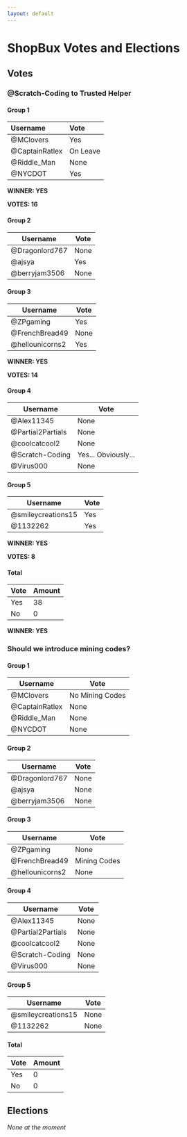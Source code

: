 ```yaml
---
layout: default
---
```


# ShopBux Votes and Elections

## Votes

### @Scratch-Coding to Trusted Helper

#### Group 1

| Username     | Vote    |
|:---|:-----------------------|
| @MClovers        | Yes       |
| @CaptainRatlex        | On Leave     |
| @Riddle_Man | None |
| @NYCDOT | Yes |

**WINNER: YES**

**VOTES: 16**

#### Group 2

Username | Vote
-|-
@Dragonlord767 | None
@ajsya | Yes
@berryjam3506 | None

#### Group 3

Username | Vote
-|-
@ZPgaming | Yes
@FrenchBread49 | None
@hellounicorns2 | Yes

**WINNER: YES**

**VOTES: 14**

#### Group 4

Username | Vote
-|-
@Alex11345 | None
@Partial2Partials | None
@coolcatcool2 | None
@Scratch-Coding | Yes... Obviously...
@Virus000 | None

#### Group 5

Username | Vote
-|-
@smileycreations15 | Yes
@1132262 | Yes

**WINNER: YES**

**VOTES: 8**

#### Total

Vote | Amount
-|-
Yes | 38
No | 0

**WINNER: YES**

### Should we introduce mining codes?

#### Group 1

Username | Vote
-|-
@MClovers | No Mining Codes
@CaptainRatlex | None
@Riddle_Man | None
@NYCDOT | None

#### Group 2

Username | Vote
-|-
@Dragonlord767 | None
@ajsya | None
@berryjam3506 | None

#### Group 3

Username | Vote
-|-
@ZPgaming | None
@FrenchBread49 | Mining Codes
@hellounicorns2 | None

#### Group 4

Username | Vote
-|-
@Alex11345 | None
@Partial2Partials | None
@coolcatcool2 | None
@Scratch-Coding | None
@Virus000 | None

#### Group 5

Username | Vote
-|-
@smileycreations15 | None
@1132262 | None

#### Total

Vote | Amount
-|-
Yes | 0
No | 0

## Elections

*None at the moment*
